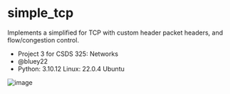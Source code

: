 # simple_tcp
Implements a simplified for TCP with custom header packet headers, and flow/congestion control.

- Project 3 for CSDS 325: Networks
- @bluey22
- Python: 3.10.12 Linux: 22.0.4 Ubuntu

![image](https://github.com/user-attachments/assets/a73449e5-67c5-464c-a53c-a798610a5cdd)
